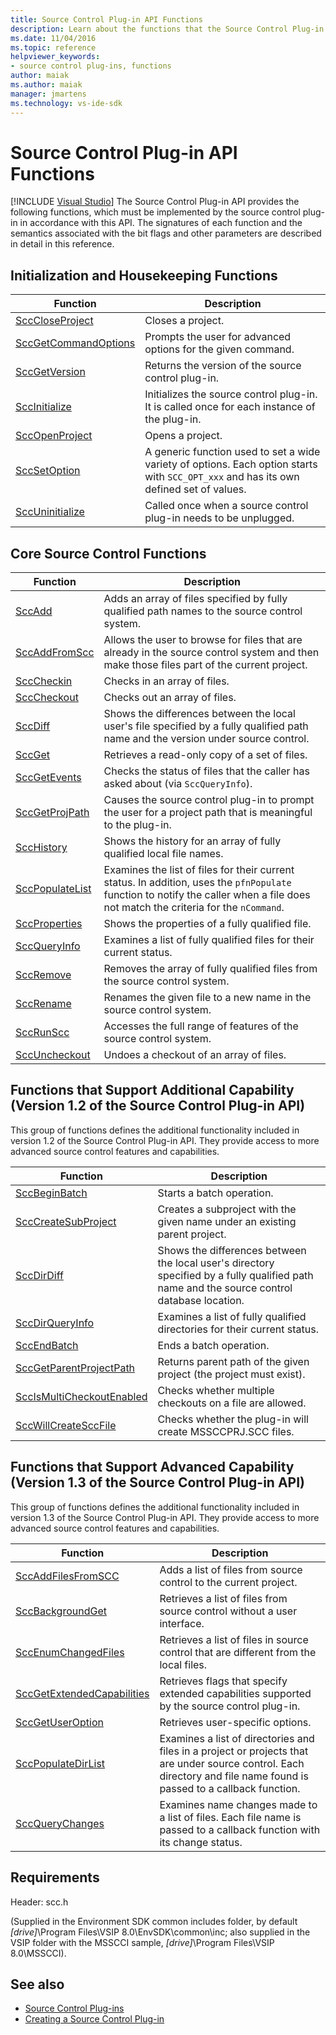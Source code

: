 ```yaml
---
title: Source Control Plug-in API Functions
description: Learn about the functions that the Source Control Plug-in API provides, which must be implemented by the source control plug-in.
ms.date: 11/04/2016
ms.topic: reference
helpviewer_keywords:
- source control plug-ins, functions
author: maiak
ms.author: maiak
manager: jmartens
ms.technology: vs-ide-sdk
---
```

# Source Control Plug-in API Functions

 [!INCLUDE [Visual Studio](~/includes/applies-to-version/vs-windows-only.md)]
The Source Control Plug-in API provides the following functions, which must be implemented by the source control plug-in in accordance with this API. The signatures of each function and the semantics associated with the bit flags and other parameters are described in detail in this reference.

## Initialization and Housekeeping Functions

|Function|Description|
|--------------|-----------------|
|[SccCloseProject](../extensibility/scccloseproject-function.md)|Closes a project.|
|[SccGetCommandOptions](../extensibility/sccgetcommandoptions-function.md)|Prompts the user for advanced options for the given command.|
|[SccGetVersion](../extensibility/sccgetversion-function.md)|Returns the version of the source control plug-in.|
|[SccInitialize](../extensibility/sccinitialize-function.md)|Initializes the source control plug-in. It is called once for each instance of the plug-in.|
|[SccOpenProject](../extensibility/sccopenproject-function.md)|Opens a project.|
|[SccSetOption](../extensibility/sccsetoption-function.md)|A generic function used to set a wide variety of options. Each option starts with `SCC_OPT_xxx` and has its own defined set of values.|
|[SccUninitialize](../extensibility/sccuninitialize-function.md)|Called once when a source control plug-in needs to be unplugged.|

## Core Source Control Functions

|Function|Description|
|--------------|-----------------|
|[SccAdd](../extensibility/sccadd-function.md)|Adds an array of files specified by fully qualified path names to the source control system.|
|[SccAddFromScc](../extensibility/sccaddfromscc-function.md)|Allows the user to browse for files that are already in the source control system and then make those files part of the current project.|
|[SccCheckin](../extensibility/scccheckin-function.md)|Checks in an array of files.|
|[SccCheckout](../extensibility/scccheckout-function.md)|Checks out an array of files.|
|[SccDiff](../extensibility/sccdiff-function.md)|Shows the differences between the local user's file specified by a fully qualified path name and the version under source control.|
|[SccGet](../extensibility/sccget-function.md)|Retrieves a read-only copy of a set of files.|
|[SccGetEvents](../extensibility/sccgetevents-function.md)|Checks the status of files that the caller has asked about (via `SccQueryInfo`).|
|[SccGetProjPath](../extensibility/sccgetprojpath-function.md)|Causes the source control plug-in to prompt the user for a project path that is meaningful to the plug-in.|
|[SccHistory](../extensibility/scchistory-function.md)|Shows the history for an array of fully qualified local file names.|
|[SccPopulateList](../extensibility/sccpopulatelist-function.md)|Examines the list of files for their current status. In addition, uses the `pfnPopulate` function to notify the caller when a file does not match the criteria for the `nCommand`.|
|[SccProperties](../extensibility/sccproperties-function.md)|Shows the properties of a fully qualified file.|
|[SccQueryInfo](../extensibility/sccqueryinfo-function.md)|Examines a list of fully qualified files for their current status.|
|[SccRemove](../extensibility/sccremove-function.md)|Removes the array of fully qualified files from the source control system.|
|[SccRename](../extensibility/sccrename-function.md)|Renames the given file to a new name in the source control system.|
|[SccRunScc](../extensibility/sccrunscc-function.md)|Accesses the full range of features of the source control system.|
|[SccUncheckout](../extensibility/sccuncheckout-function.md)|Undoes a checkout of an array of files.|

## Functions that Support Additional Capability (Version 1.2 of the Source Control Plug-in API)
 This group of functions defines the additional functionality included in version 1.2 of the Source Control Plug-in API. They provide access to more advanced source control features and capabilities.

|Function|Description|
|--------------|-----------------|
|[SccBeginBatch](../extensibility/sccbeginbatch-function.md)|Starts a batch operation.|
|[SccCreateSubProject](../extensibility/scccreatesubproject-function.md)|Creates a subproject with the given name under an existing parent project.|
|[SccDirDiff](../extensibility/sccdirdiff-function.md)|Shows the differences between the local user's directory specified by a fully qualified path name and the source control database location.|
|[SccDirQueryInfo](../extensibility/sccdirqueryinfo-function.md)|Examines a list of fully qualified directories for their current status.|
|[SccEndBatch](../extensibility/sccendbatch-function.md)|Ends a batch operation.|
|[SccGetParentProjectPath](../extensibility/sccgetparentprojectpath-function.md)|Returns parent path of the given project (the project must exist).|
|[SccIsMultiCheckoutEnabled](../extensibility/sccismulticheckoutenabled-function.md)|Checks whether multiple checkouts on a file are allowed.|
|[SccWillCreateSccFile](../extensibility/sccwillcreatesccfile-function.md)|Checks whether the plug-in will create MSSCCPRJ.SCC files.|

## Functions that Support Advanced Capability (Version 1.3 of the Source Control Plug-in API)
 This group of functions defines the additional functionality included in version 1.3 of the Source Control Plug-in API. They provide access to more advanced source control features and capabilities.

|Function|Description|
|--------------|-----------------|
|[SccAddFilesFromSCC](../extensibility/sccaddfilesfromscc-function.md)|Adds a list of files from source control to the current project.|
|[SccBackgroundGet](../extensibility/sccbackgroundget-function.md)|Retrieves a list of files from source control without a user interface.|
|[SccEnumChangedFiles](../extensibility/sccenumchangedfiles-function.md)|Retrieves a list of files in source control that are different from the local files.|
|[SccGetExtendedCapabilities](../extensibility/sccgetextendedcapabilities-function.md)|Retrieves flags that specify extended capabilities supported by the source control plug-in.|
|[SccGetUserOption](../extensibility/sccgetuseroption-function.md)|Retrieves user-specific options.|
|[SccPopulateDirList](../extensibility/sccpopulatedirlist-function.md)|Examines a list of directories and files in a project or projects that are under source control. Each directory and file name found is passed to a callback function.|
|[SccQueryChanges](../extensibility/sccquerychanges-function.md)|Examines name changes made to a list of files. Each file name is passed to a callback function with its change status.|

## Requirements
 Header: scc.h

 (Supplied in the Environment SDK common includes folder, by default *[drive]*\Program Files\VSIP 8.0\EnvSDK\common\inc; also supplied in the VSIP folder with the MSSCCI sample, *[drive]*\Program Files\VSIP 8.0\MSSCCI).

## See also
- [Source Control Plug-ins](../extensibility/source-control-plug-ins.md)
- [Creating a Source Control Plug-in](../extensibility/internals/creating-a-source-control-plug-in.md)
